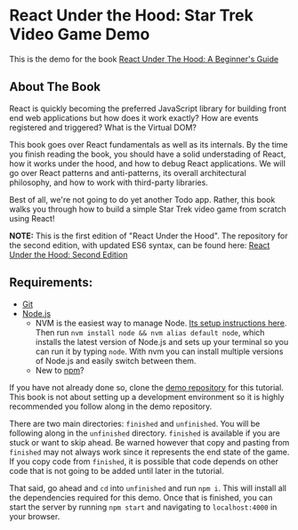 # React Under the Hood: Star Trek Video Game Demo

This is the demo for the book [React Under The Hood: A Beginner's Guide](https://leanpub.com/reactunderthehood)

## About The Book

React is quickly becoming the preferred JavaScript library for building front end web applications but how does it work exactly? How are events registered and triggered? What is the Virtual DOM?

This book goes over React fundamentals as well as its internals. By the time you finish reading the book, you should have a solid understading of React, how it works under the hood, and how to debug React applications. We will go over React patterns and anti-patterns, its overall architectural philosophy, and how to work with third-party libraries.

Best of all, we're not going to do yet another Todo app. Rather, this book walks you through how to build a simple Star Trek video game from scratch using React!

**NOTE:** This is the first edition of "React Under the Hood". The repository for the second edition, with updated ES6 syntax, can be found here: [React Under the Hood: Second Edition](https://github.com/freddyrangel/react-under-the-hood-second-edition)

## Requirements:

* [Git](https://git-scm.com/downloads)
* [Node.js](https://nodejs.org/en/)
    * NVM is the easiest way to manage Node. [Its setup instructions here](https://github.com/creationix/nvm#installation). Then run `nvm install node && nvm alias default node`, which installs the latest version of Node.js and sets up your terminal so you can run it by typing `node`. With nvm you can install multiple versions of Node.js and easily switch between them.
    * New to [npm](https://docs.npmjs.com/)?

If you have not already done so, clone the [demo repository](https://github.com/freddyrangel/react-under-the-hood) for this tutorial. This book is not about setting up a development environment so it is highly recommended you follow along in the demo repository.

There are two main directories: `finished` and `unfinished`. You will be following along in the `unfinished` directory. `finished` is available if you are stuck or want to skip ahead. Be warned however that copy and pasting from `finished` may not always work since it represents the end state of the game. If you copy code from `finished`, it is possible that code depends on other code that is not going to be added until later in the tutorial.

That said, go ahead and `cd` into `unfinished` and run `npm i`. This will install all the dependencies required for this demo. Once that is finished, you can start the server by running `npm start` and navigating to `localhost:4000` in your browser.
